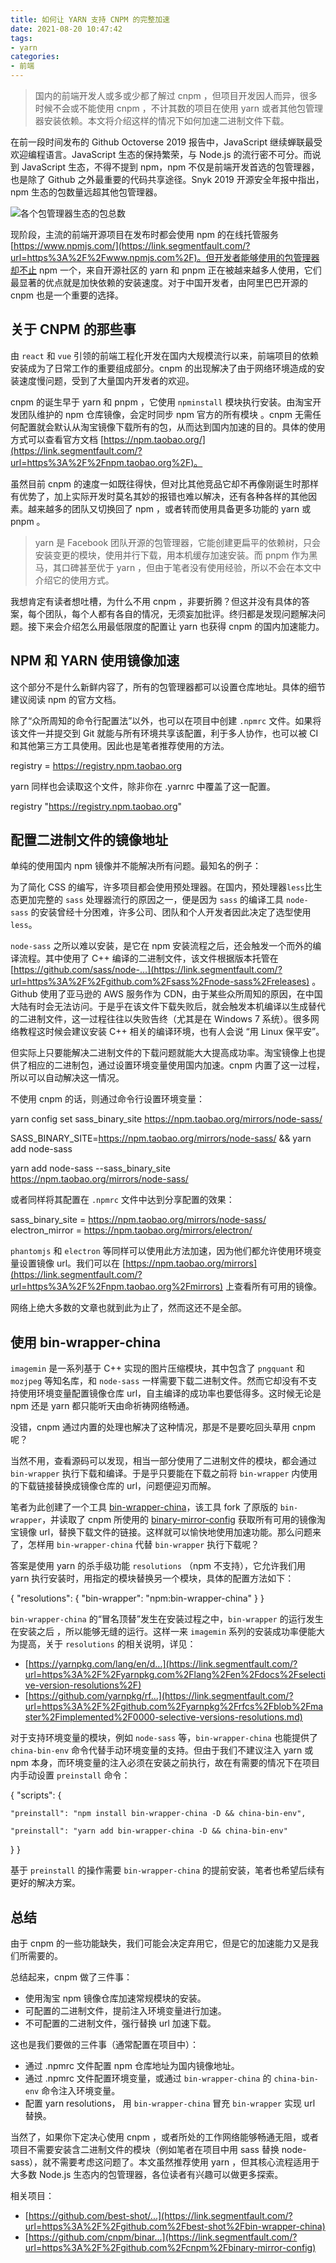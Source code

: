 ```yaml
---
title: 如何让 YARN 支持 CNPM 的完整加速
date: 2021-08-20 10:47:42
tags:
- yarn
categories: 
- 前端
---
```


> 国内的前端开发人或多或少都了解过 cnpm ，但项目开发因人而异，很多时候不会或不能使用 cnpm ，不计其数的项目在使用 yarn 或者其他包管理器安装依赖。本文将介绍这样的情况下如何加速二进制文件下载。

在前一段时间发布的 Github Octoverse 2019 报告中，JavaScript 继续蝉联最受欢迎编程语言。JavaScript 生态的保持繁荣，与 Node.js 的流行密不可分。而说到 JavaScript 生态，不得不提到 npm，npm 不仅是前端开发首选的包管理器，也是除了 Github 之外最重要的代码共享途径。Snyk 2019 开源安全年报中指出，npm 生态的包数量远超其他包管理器。

![各个包管理器生态的包总数](https://gitee.com/hxf88/imgrepo/raw/master/img/bVbAY2R "各个包管理器生态的包总数")

现阶段，主流的前端开源项目在发布时都会使用 npm 的在线托管服务 [https://www.npmjs.com/](https://link.segmentfault.com/?url=https%3A%2F%2Fwww.npmjs.com%2F)。但开发者能够使用的包管理器却不止 npm 一个，来自开源社区的 yarn 和 pnpm 正在被越来越多人使用，它们最显著的优点就是加快依赖的安装速度。对于中国开发者，由阿里巴巴开源的 cnpm 也是一个重要的选择。

## 关于 CNPM 的那些事

由 `react` 和 `vue` 引领的前端工程化开发在国内大规模流行以来，前端项目的依赖安装成为了日常工作的重要组成部分。cnpm 的出现解决了由于网络环境造成的安装速度慢问题，受到了大量国内开发者的欢迎。

cnpm 的诞生早于 yarn 和 pnpm ，它使用 `npminstall` 模块执行安装。由淘宝开发团队维护的 npm 仓库镜像，会定时同步 npm 官方的所有模块 。cnpm 无需任何配置就会默认从淘宝镜像下载所有的包，从而达到国内加速的目的。具体的使用方式可以查看官方文档 [https://npm.taobao.org/](https://link.segmentfault.com/?url=https%3A%2F%2Fnpm.taobao.org%2F)。

虽然目前 cnpm 的速度一如既往得快，但对比其他竞品它却不再像刚诞生时那样有优势了，加上实际开发时莫名其妙的报错也难以解决，还有各种各样的其他因素。越来越多的团队又切换回了 npm ，或者转而使用具备更多功能的 yarn 或 pnpm 。

> yarn 是 Facebook 团队开源的包管理器，它能创建更扁平的依赖树，只会安装变更的模块，使用并行下载，用本机缓存加速安装。而 pnpm 作为黑马，其口碑甚至优于 yarn ，但由于笔者没有使用经验，所以不会在本文中介绍它的使用方式。

我想肯定有读者想吐槽，为什么不用 cnpm ，非要折腾？但这并没有具体的答案，每个团队，每个人都有各自的情况，无须妄加批评。终归都是发现问题解决问题。接下来会介绍怎么用最低限度的配置让 yarn 也获得 cnpm 的国内加速能力。

## NPM 和 YARN 使用镜像加速

这个部分不是什么新鲜内容了，所有的包管理器都可以设置仓库地址。具体的细节建议阅读 npm 的官方文档。

除了“众所周知的命令行配置法”以外，也可以在项目中创建 `.npmrc` 文件。如果将该文件一并提交到 Git 就能与所有环境共享该配置，利于多人协作，也可以被 CI 和其他第三方工具使用。因此也是笔者推荐使用的方法。

registry = https://registry.npm.taobao.org

yarn 同样也会读取这个文件，除非你在 .yarnrc 中覆盖了这一配置。

registry "https://registry.npm.taobao.org"

## 配置二进制文件的镜像地址

单纯的使用国内 npm 镜像并不能解决所有问题。最知名的例子：

为了简化 CSS 的编写，许多项目都会使用预处理器。在国内，预处理器`less`比生态更加完整的 `sass` 处理器流行的原因之一，便是因为 `sass` 的编译工具 `node-sass` 的安装曾经十分困难，许多公司、团队和个人开发者因此决定了选型使用 `less`。

`node-sass` 之所以难以安装，是它在 npm 安装流程之后，还会触发一个而外的编译流程。其中使用了 C++ 编译的二进制文件，该文件根据版本托管在 [https://github.com/sass/node-...](https://link.segmentfault.com/?url=https%3A%2F%2Fgithub.com%2Fsass%2Fnode-sass%2Freleases) 。Github 使用了亚马逊的 AWS 服务作为 CDN，由于某些众所周知的原因，在中国大陆有时会无法访问。于是乎在该文件下载失败后，就会触发本机编译以生成替代的二进制文件，这一过程往往以失败告终（尤其是在 Windows 7 系统）。很多网络教程这时候会建议安装 C++ 相关的编译环境，也有人会说 “用 Linux 保平安”。

但实际上只要能解决二进制文件的下载问题就能大大提高成功率。淘宝镜像上也提供了相应的二进制包，通过设置环境变量使用国内加速。cnpm 内置了这一过程，所以可以自动解决这一情况。

不使用 cnpm 的话，则通过命令行设置环境变量：

yarn config set sass\_binary\_site https://npm.taobao.org/mirrors/node-sass/


SASS\_BINARY\_SITE=https://npm.taobao.org/mirrors/node-sass/ && yarn add node-sass

yarn add node-sass --sass\_binary\_site https://npm.taobao.org/mirrors/node-sass/

或者同样将其配置在 `.npmrc` 文件中达到分享配置的效果：

sass\_binary\_site = https://npm.taobao.org/mirrors/node-sass/
electron\_mirror = https://npm.taobao.org/mirrors/electron/

`phantomjs` 和 `electron` 等同样可以使用此方法加速，因为他们都允许使用环境变量设置镜像 url。我们可以在 [https://npm.taobao.org/mirrors](https://link.segmentfault.com/?url=https%3A%2F%2Fnpm.taobao.org%2Fmirrors) 上查看所有可用的镜像。

网络上绝大多数的文章也就到此为止了，然而这还不是全部。

## 使用 bin-wrapper-china

`imagemin` 是一系列基于 C++ 实现的图片压缩模块，其中包含了 `pngquant` 和 `mozjpeg` 等知名库，和 `node-sass` 一样需要下载二进制文件。然而它却没有不支持使用环境变量配置镜像仓库 url，自主编译的成功率也要低得多。这时候无论是 npm 还是 yarn 都只能听天由命祈祷网络畅通。

没错，cnpm 通过内置的处理也解决了这种情况，那是不是要吃回头草用 cnpm 呢？

当然不用，查看源码可以发现，相当一部分使用了二进制文件的模块，都会通过 `bin-wrapper` 执行下载和编译。于是乎只要能在下载之前将 `bin-wrapper` 内使用的下载链接替换成镜像仓库的 url，问题便迎刃而解。

笔者为此创建了一个工具 [bin-wrapper-china](https://link.segmentfault.com/?url=https%3A%2F%2Fgithub.com%2Fbest-shot%2Fbin-wrapper-china)，该工具 fork 了原版的 `bin-wrapper`，并读取了 cnpm 所使用的 [binary-mirror-config](https://link.segmentfault.com/?url=https%3A%2F%2Fgithub.com%2Fcnpm%2Fbinary-mirror-config) 获取所有可用的镜像淘宝镜像 url，替换下载文件的链接。这样就可以愉快地使用加速功能。那么问题来了，怎样用 `bin-wrapper-china` 代替 `bin-wrapper` 执行下载呢？

答案是使用 yarn 的杀手级功能 `resolutions` （npm 不支持），它允许我们用 yarn 执行安装时，用指定的模块替换另一个模块，具体的配置方法如下：

{
  "resolutions": {
    "bin-wrapper": "npm:bin-wrapper-china"
  }
}

`bin-wrapper-china` 的“冒名顶替”发生在安装过程之中，`bin-wrapper` 的运行发生在安装之后 ，所以能够无缝的运行。这样一来 `imagemin` 系列的安装成功率便能大为提高，关于 `resolutions` 的相关说明，详见：

-   [https://yarnpkg.com/lang/en/d...](https://link.segmentfault.com/?url=https%3A%2F%2Fyarnpkg.com%2Flang%2Fen%2Fdocs%2Fselective-version-resolutions%2F)
-   [https://github.com/yarnpkg/rf...](https://link.segmentfault.com/?url=https%3A%2F%2Fgithub.com%2Fyarnpkg%2Frfcs%2Fblob%2Fmaster%2Fimplemented%2F0000-selective-versions-resolutions.md)

对于支持环境变量的模块，例如 `node-sass` 等，`bin-wrapper-china` 也能提供了 `china-bin-env` 命令代替手动环境变量的支持。但由于我们不建议注入 yarn 或 npm 本身，而环境变量的注入必须在安装之前执行，故在有需要的情况下在项目内手动设置 `preinstall` 命令：

{
  "scripts": {
    
    "preinstall": "npm install bin-wrapper-china -D && china-bin-env",
    
    "preinstall": "yarn add bin-wrapper-china -D && china-bin-env"
  }
}

基于 `preinstall` 的操作需要 `bin-wrapper-china` 的提前安装，笔者也希望后续有更好的解决方案。

## 总结

由于 cnpm 的一些功能缺失，我们可能会决定弃用它，但是它的加速能力又是我们所需要的。

总结起来，cnpm 做了三件事：

-   使用淘宝 npm 镜像仓库加速常规模块的安装。
-   可配置的二进制文件，提前注入环境变量进行加速。
-   不可配置的二进制文件，强行替换 url 加速下载。

这也是我们要做的三件事（通常配置在项目中）：

-   通过 .npmrc 文件配置 npm 仓库地址为国内镜像地址。
-   通过 .npmrc 文件配置环境变量，或通过 `bin-wrapper-china` 的 `china-bin-env` 命令注入环境变量。
-   配置 yarn resolutions， 用 `bin-wrapper-china` 冒充 `bin-wrapper` 实现 url 替换。

当然了，如果你下定决心使用 cnpm ，或者所处的工作网络能够畅通无阻，或者项目不需要安装含二进制文件的模块（例如笔者在项目中用 sass 替换 node-sass），就不需要考虑这问题了。本文虽然推荐使用 yarn ，但其核心流程适用于大多数 Node.js 生态内的包管理器，各位读者有兴趣可以做更多探索。

相关项目：

-   [https://github.com/best-shot/...](https://link.segmentfault.com/?url=https%3A%2F%2Fgithub.com%2Fbest-shot%2Fbin-wrapper-china)
-   [https://github.com/cnpm/binar...](https://link.segmentfault.com/?url=https%3A%2F%2Fgithub.com%2Fcnpm%2Fbinary-mirror-config)
